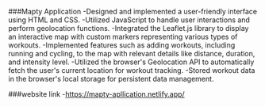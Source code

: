 ###Mapty Application
-Designed and implemented a user-friendly interface using HTML and CSS.
-Utilized JavaScript to handle user interactions and perform geolocation functions.
-Integrated the Leaflet.js library to display an interactive map with custom markers representing various types of workouts.
-Implemented features such as adding workouts, including running and cycling, to the map with relevant details like distance, duration, and intensity level.
-Utilized the browser's Geolocation API to automatically fetch the user's current location for workout tracking.
-Stored workout data in the browser's local storage for persistent data management.

###website link
-https://mapty-apllication.netlify.app/
